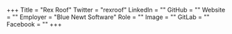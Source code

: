 +++
Title = "Rex Roof"
Twitter = "rexroof"
LinkedIn = ""
GitHub = ""
Website = ""
Employer = "Blue Newt Software"
Role = ""
Image = ""
GitLab = ""
Facebook = ""
+++
